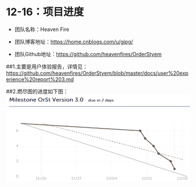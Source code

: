 ﻿# 12-16：项目进度
* 团队名称：Heaven Fire

* 团队博客地址：https://home.cnblogs.com/u/gjpg/  

* 团队Github地址：https://github.com/heavenfires/OrderStyem

##1.主要是用户体验报告，详情见：
https://github.com/heavenfires/OrderStyem/blob/master/docs/user%20experience%20report%203.md

##2.燃尽图的进度如下图：
![image](https://github.com/heavenfires/OrderStyem/raw/master/docs/yyimage/fffff.png)<br>

  
